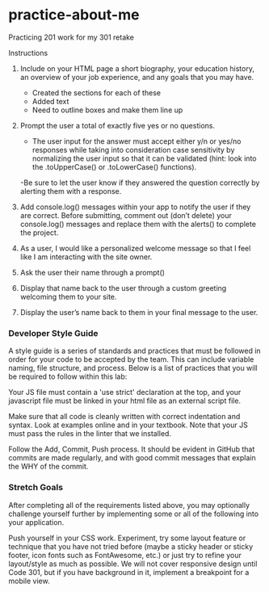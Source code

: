 # practice-about-me
Practicing 201 work for my 301 retake

Instructions


1)  Include on your HTML page a short biography, your education history, an overview of your job experience, and any goals that you may have. 
    * Created the sections for each of these
    * Added text
    *  Need to outline boxes and make them line up

2)  Prompt the user a total of exactly five yes or no questions. 
    - The user input for the answer must accept either y/n or yes/no responses while taking into consideration case sensitivity by normalizing the user input so that it can be validated (hint: look into the .toUpperCase() or .toLowerCase() functions). 
    
    -Be sure to let the user know if they answered the question correctly by alerting them with a response.

3)  Add console.log() messages within your app to notify the user if they are correct. Before submitting, comment out (don’t delete) your console.log() messages and replace them with the alerts() to complete the project.

4)  As a user, I would like a personalized welcome message so that I feel like I am interacting with the site owner.

5)  Ask the user their name through a prompt()

6)  Display that name back to the user through a custom greeting welcoming them to your site.

7)  Display the user’s name back to them in your final message to the user.

<h3>Developer Style Guide</h3>
A style guide is a series of standards and practices that must be followed in order for your code to be accepted by the team. This can include variable naming, file structure, and process. Below is a list of practices that you will be required to follow within this lab:

Your JS file must contain a 'use strict' declaration at the top, and your javascript file must be linked in your html file as an external script file.

Make sure that all code is cleanly written with correct indentation and syntax. Look at examples online and in your textbook. Note that your JS must pass the rules in the linter that we installed.

Follow the Add, Commit, Push process. It should be evident in GitHub that commits are made regularly, and with good commit messages that explain the WHY of the commit.

<h3>Stretch Goals</h3>
After completing all of the requirements listed above, you may optionally challenge yourself further by implementing some or all of the following into your application.

Push yourself in your CSS work. Experiment, try some layout feature or technique that you have not tried before (maybe a sticky header or sticky footer, icon fonts such as FontAwesome, etc.) or just try to refine your layout/style as much as possible. We will not cover responsive design until Code 301, but if you have background in it, implement a breakpoint for a mobile view.